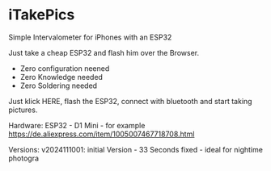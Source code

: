 # iTakePics
Simple Intervalometer for iPhones with an ESP32

Just take a cheap ESP32 and flash him over the Browser.

* Zero configuration neened
* Zero Knowledge needed
* Zero Soldering needed

Just klick HERE, flash the ESP32, connect with bluetooth and start taking pictures.

Hardware:
ESP32 - D1 Mini - for example https://de.aliexpress.com/item/1005007467718708.html

Versions:
v2024111001: initial Version - 33 Seconds fixed - ideal for nightime photogra
